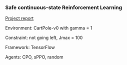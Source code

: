### Safe continuous-state Reinforcement Learning

<a href="https://www.overleaf.com/read/cvxkswbspgpb">Project report</a>

Environment: CartPole-v0 with gamma = 1

Constraint: not going left, Jmax = 100

Framework: TensorFlow

Agents: CPO, sPPO, random
